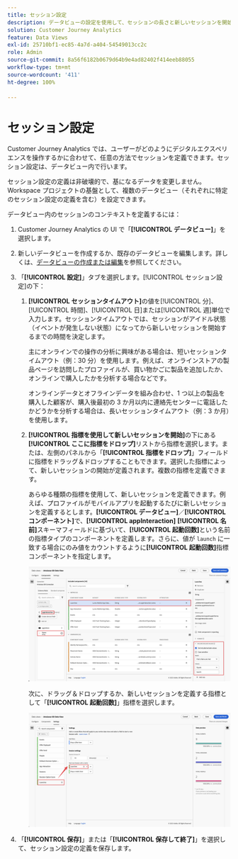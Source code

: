```yaml
---
title: セッション設定
description: データビューの設定を使用して、セッションの長さと新しいセッションを開始するトリガーを定義できます
solution: Customer Journey Analytics
feature: Data Views
exl-id: 25710bf1-ec85-4a7d-a404-54549013cc2c
role: Admin
source-git-commit: 8a56f6182b0679d64b9e4ad82402f414eeb88055
workflow-type: tm+mt
source-wordcount: '411'
ht-degree: 100%

---
```


# セッション設定

Customer Journey Analytics では、ユーザーがどのようにデジタルエクスペリエンスを操作するかに合わせて、任意の方法でセッションを定義できます。セッション設定は、データビュー内で行います。

セッション設定の定義は非破壊的で、基になるデータを変更しません。Workspace プロジェクトの基盤として、複数のデータビュー（それぞれに特定のセッション設定の定義を含む）を設定できます。

データビュー内のセッションのコンテキストを定義するには：

1. Customer Journey Analytics の UI で「**[!UICONTROL データビュー]**」を選択します。

2. 新しいデータビューを作成するか、既存のデータビューを編集します。詳しくは、[データビューの作成または編集](create-dataview.md)を参照してください。

3. 「**[!UICONTROL 設定]**」タブを選択します。[!UICONTROL セッション設定]の下：

   1. **[!UICONTROL セッションタイムアウト]**&#x200B;の値を[!UICONTROL 分]、[!UICONTROL 時間]、[!UICONTROL 日]または[!UICONTROL 週]単位で入力します。セッションタイムアウトでは、セッションがアイドル状態（イベントが発生しない状態）になってから新しいセッションを開始するまでの時間を決定します。

      主にオンラインでの操作の分析に興味がある場合は、短いセッションタイムアウト（例：30 分）を使用します。例えば、オンラインストアの製品ページを訪問したプロファイルが、買い物かごに製品を追加したか、オンラインで購入したかを分析する場合などです。

      オンラインデータとオフラインデータを組み合わせ、1 つ以上の製品を購入した顧客が、購入後最初の 3 か月以内に連絡先センターに電話したかどうかを分析する場合は、長いセッションタイムアウト（例：3 か月）を使用します。


   2. **[!UICONTROL 指標を使用して新しいセッションを開始]**&#x200B;の下にある&#x200B;**[!UICONTROL ここに指標をドロップ]**&#x200B;リストから指標を選択します。または、左側のパネルから「**[!UICONTROL 指標をドロップ]**」フィールドに指標をドラッグ＆ドロップすることもできます。選択した指標によって、新しいセッションの開始が定義されます。複数の指標を定義できます。

      あらゆる種類の指標を使用して、新しいセッションを定義できます。例えば、プロファイルがモバイルアプリを起動するたびに新しいセッションを定義するとします。**[!UICONTROL データビュー]**／**[!UICONTROL コンポーネント]**&#x200B;で、**[!UICONTROL appInteraction]** **[!UICONTROL 名前]**&#x200B;スキーマフィールドに基づいて、**[!UICONTROL 起動回数]**&#x200B;という名前の指標タイプのコンポーネントを定義します。さらに、値が `launch` に一致する場合にのみ値をカウントするように&#x200B;**[!UICONTROL 起動回数]**&#x200B;指標コンポーネントを指定します。

      ![アプリ操作指標コンポーネントの起動回数](assets/component-launches.png)

      次に、ドラッグ＆ドロップするか、新しいセッションを定義する指標として「**[!UICONTROL 起動回数]**」指標を選択します。

      ![セッション設定の起動回数](assets/session-settings-launches-metric.png)



4. 「**[!UICONTROL 保存]**」または「**[!UICONTROL 保存して終了]**」を選択して、セッション設定の定義を保存します。
